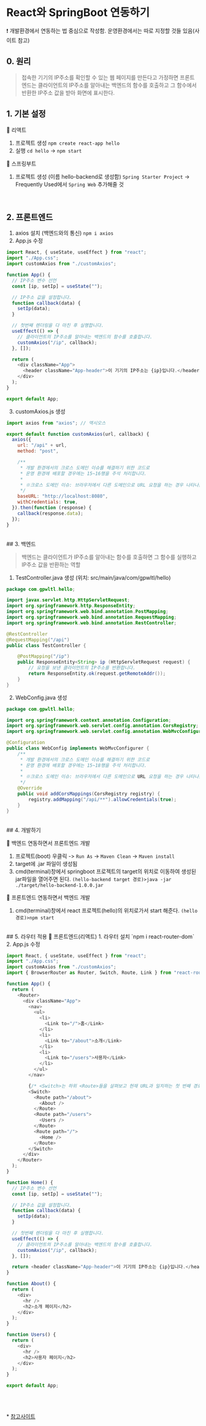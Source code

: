 # React와 SpringBoot 연동하기

❗ 개발환경에서 연동하는 법 중심으로 작성함. 운영환경에서는 따로 지정할 것들 있음(사이트 참고)

## 0. 원리

> 접속한 기기의 IP주소를 확인할 수 있는 웹 페이지를 만든다고 가정하면 프론트엔드는 클라이언트의 IP주소를 알아내는 백엔드의 함수를 호출하고 그 함수에서 반환한 IP주소 값을 받아 화면에 표시한다.

## 1. 기본 설정

🌻 리액트

1. 프로젝트 생성 `npm create react-app hello`
2. 실행 `cd hello` -> `npm start`

🌻 스프링부트

1. 프로젝트 생성 (이름 hello-backend로 생성함)
   `Spring Starter Project` -> Frequently Used에서 `Spring Web` 추가해줄 것

<br/>

## 2. 프론트엔드

1. axios 설치 (백엔드와의 통신) `npm i axios`
2. App.js 수정

```js
import React, { useState, useEffect } from "react";
import "./App.css";
import customAxios from "./customAxios";

function App() {
  // IP주소 변수 선언
  const [ip, setIp] = useState("");

  // IP주소 값을 설정합니다.
  function callback(data) {
    setIp(data);
  }

  // 첫번째 렌더링을 다 마친 후 실행합니다.
  useEffect(() => {
    // 클라이언트의 IP주소를 알아내는 백엔드의 함수를 호출합니다.
    customAxios("/ip", callback);
  }, []);

  return (
    <div className="App">
      <header className="App-header">이 기기의 IP주소는 {ip}입니다.</header>
    </div>
  );
}

export default App;
```

3. customAxios.js 생성

```js
import axios from "axios"; // 액시오스

export default function customAxios(url, callback) {
  axios({
    url: "/api" + url,
    method: "post",

    /**
     * 개발 환경에서의 크로스 도메인 이슈를 해결하기 위한 코드로
     * 운영 환경에 배포할 경우에는 15~16행을 주석 처리합니다.
     *
     * ※크로스 도메인 이슈: 브라우저에서 다른 도메인으로 URL 요청을 하는 경우 나타나는 보안문제
     */
    baseURL: "http://localhost:8080",
    withCredentials: true,
  }).then(function (response) {
    callback(response.data);
  });
}
```

<br/>
## 3. 백엔드

> 백엔드는 클라이언트가 IP주소를 알아내는 함수를 호출하면 그 함수를 실행하고 IP주소 값을 반환하는 역할

1. TestController.java 생성
   (위치: src/main/java/com/gpwltl/hello)

```java
package com.gpwltl.hello;

import javax.servlet.http.HttpServletRequest;
import org.springframework.http.ResponseEntity;
import org.springframework.web.bind.annotation.PostMapping;
import org.springframework.web.bind.annotation.RequestMapping;
import org.springframework.web.bind.annotation.RestController;

@RestController
@RequestMapping("/api")
public class TestController {

	@PostMapping("/ip")
	public ResponseEntity<String> ip (HttpServletRequest request) {
		// 요청을 보낸 클라이언트의 IP주소를 반환합니다.
		return ResponseEntity.ok(request.getRemoteAddr());
	}
}
```

2. WebConfig.java 생성

```java
package com.gpwltl.hello;

import org.springframework.context.annotation.Configuration;
import org.springframework.web.servlet.config.annotation.CorsRegistry;
import org.springframework.web.servlet.config.annotation.WebMvcConfigurer;

@Configuration
public class WebConfig implements WebMvcConfigurer {
	/**
	 * 개발 환경에서의 크로스 도메인 이슈를 해결하기 위한 코드로
	 * 운영 환경에 배포할 경우에는 15~18행을 주석 처리합니다.
	 *
	 * ※크로스 도메인 이슈: 브라우저에서 다른 도메인으로 URL 요청을 하는 경우 나타나는 보안문제
	 */
	@Override
	public void addCorsMappings(CorsRegistry registry) {
		registry.addMapping("/api/**").allowCredentials(true);
	}
}
```

<br/>
## 4. 개발하기

🌷 백엔드 연동하면서 프론트엔드 개발

1. 프로젝트(boot) 우클릭 -> `Run As` -> `Maven Clean` -> `Maven install`
2. target에 .jar 파일이 생성됨
3. cmd(terminal)창에서 springboot 프로젝트의 target의 위치로 이동하여 생성된 jar파일을 열어주면 된다.
   `(hello-backend target 경로)>java -jar ./target/hello-backend-1.0.0.jar`
   <br/>

🌷 프론트엔드 연동하면서 백엔드 개발

1. cmd(terminal)창에서 react 프로젝트(hello)의 위치로가서 start 해준다.
   `(hello 경로)>npm start`

<br/>
## 5. 라우터 적용
🌹 프론트엔드(리액트)
1. 라우터 설치 `npm i react-router-dom`
2. App.js 수정

```js
import React, { useState, useEffect } from "react";
import "./App.css";
import customAxios from "./customAxios";
import { BrowserRouter as Router, Switch, Route, Link } from "react-router-dom";

function App() {
  return (
    <Router>
      <div className="App">
        <nav>
          <ul>
            <li>
              <Link to="/">홈</Link>
            </li>
            <li>
              <Link to="/about">소개</Link>
            </li>
            <li>
              <Link to="/users">사용자</Link>
            </li>
          </ul>
        </nav>

        {/* <Switch>는 하위 <Route>들을 살펴보고 현재 URL과 일치하는 첫 번째 경로를 렌더링합니다. */}
        <Switch>
          <Route path="/about">
            <About />
          </Route>
          <Route path="/users">
            <Users />
          </Route>
          <Route path="/">
            <Home />
          </Route>
        </Switch>
      </div>
    </Router>
  );
}

function Home() {
  // IP주소 변수 선언
  const [ip, setIp] = useState("");

  // IP주소 값을 설정합니다.
  function callback(data) {
    setIp(data);
  }

  // 첫번째 렌더링을 다 마친 후 실행합니다.
  useEffect(() => {
    // 클라이언트의 IP주소를 알아내는 백엔드의 함수를 호출합니다.
    customAxios("/ip", callback);
  }, []);

  return <header className="App-header">이 기기의 IP주소는 {ip}입니다.</header>;
}

function About() {
  return (
    <div>
      <hr />
      <h2>소개 페이지</h2>
    </div>
  );
}

function Users() {
  return (
    <div>
      <hr />
      <h2>사용자 페이지</h2>
    </div>
  );
}

export default App;
```

<br/><br/>

\* [참고사이트](https://joshua-dev-story.blogspot.com/2020/01/react-spring-2.html)
